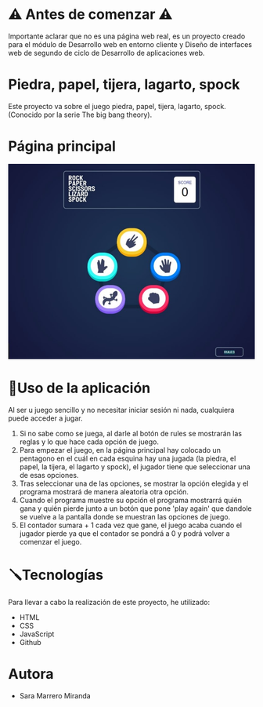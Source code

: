 # ⚠️ Antes de comenzar ⚠️
Importante aclarar que no es una página web real, es un proyecto creado para el módulo de Desarrollo web en entorno cliente y Diseño de interfaces web de segundo de ciclo de Desarrollo de aplicaciones web.

# Piedra, papel, tijera, lagarto, spock
Este proyecto va sobre el juego piedra, papel, tijera, lagarto, spock. (Conocido por la serie The big bang theory).

# Página principal
![Página principal](./doc/piedra-papel-tijera-lagarto-spoock/images/readme.jpg)

# 👤Uso de la aplicación
Al ser u juego sencillo y no necesitar iniciar sesión ni nada, cualquiera puede acceder a jugar.

1. Si no sabe como se juega, al darle al botón de rules se mostrarán las reglas y lo que hace cada opción de juego.
2. Para empezar el juego, en la página principal hay colocado un pentagono en el cuál en cada esquina hay una jugada (la piedra, el papel, la tijera, el lagarto y spock), el jugador tiene que seleccionar una de esas opciones.
3. Tras seleccionar una de las opciones, se mostrar la opción elegida y el programa mostrará de manera aleatoria otra opción.
4. Cuando el programa muestre su opción el programa mostrarrá quién gana y quién pierde junto a un botón que pone 'play again' que dandole se vuelve a la pantalla donde se muestran las opciones de juego.
5. El contador sumara + 1 cada vez que gane, el juego acaba cuando el jugador pierde ya que el contador se pondrá a 0 y podrá volver a comenzar el juego.


# 🪛Tecnologías
Para llevar a cabo la realización de este proyecto, he utilizado:
* HTML
* CSS
* JavaScript
* Github

# Autora
* Sara Marrero Miranda
